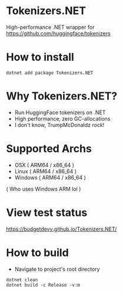 # Tokenizers.NET

High-performance .NET wrapper for https://github.com/huggingface/tokenizers

# How to install

```
dotnet add package Tokenizers.NET
```

# Why Tokenizers.NET?

- Run HuggingFace tokenizers on .NET
- High performance, zero GC-allocations
- I don't know, TrumpMcDonaldz rock!

# Supported Archs

- OSX ( ARM64 / x86_64 )
- Linux ( ARM64 / x86_64 )
- Windows ( ARM64 / x86_64 )

( Who uses Windows ARM lol )

# View test status

https://budgetdevv.github.io/Tokenizers.NET/


# How to build

- Navigate to project's root directory

```
dotnet clean
dotnet build -c Release -v:m
```
